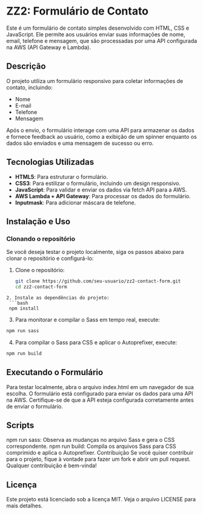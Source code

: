 # ZZ2: Formulário de Contato

Este é um formulário de contato simples desenvolvido com HTML, CSS e JavaScript. Ele permite aos usuários enviar suas informações de nome, email, telefone e mensagem, que são processadas por uma API configurada na AWS (API Gateway e Lambda).

## Descrição

O projeto utiliza um formulário responsivo para coletar informações de contato, incluindo:

- Nome
- E-mail
- Telefone
- Mensagem

Após o envio, o formulário interage com uma API para armazenar os dados e fornece feedback ao usuário, como a exibição de um spinner enquanto os dados são enviados e uma mensagem de sucesso ou erro.

## Tecnologias Utilizadas

- **HTML5**: Para estruturar o formulário.
- **CSS3**: Para estilizar o formulário, incluindo um design responsivo.
- **JavaScript**: Para validar e enviar os dados via fetch API para a AWS.
- **AWS Lambda + API Gateway**: Para processar os dados do formulário.
- **Inputmask**: Para adicionar máscara de telefone.

## Instalação e Uso

### Clonando o repositório

Se você deseja testar o projeto localmente, siga os passos abaixo para clonar o repositório e configurá-lo:

1. Clone o repositório:
   ```bash
   git clone https://github.com/seu-usuario/zz2-contact-form.git
   cd zz2-contact-form
   ```

````
2. Instale as dependências do projeto:
 ```bash
 npm install
````

3. Para monitorar e compilar o Sass em tempo real, execute:

```bash
npm run sass
```

4. Para compilar o Sass para CSS e aplicar o Autoprefixer, execute:

```bash
npm run build
```

## Executando o Formulário

Para testar localmente, abra o arquivo index.html em um navegador de sua escolha.
O formulário está configurado para enviar os dados para uma API na AWS. Certifique-se de que a API esteja configurada corretamente antes de enviar o formulário.

## Scripts

npm run sass: Observa as mudanças no arquivo Sass e gera o CSS correspondente.
npm run build: Compila os arquivos Sass para CSS comprimido e aplica o Autoprefixer.
Contribuição
Se você quiser contribuir para o projeto, fique à vontade para fazer um fork e abrir um pull request. Qualquer contribuição é bem-vinda!

## Licença

Este projeto está licenciado sob a licença MIT. Veja o arquivo LICENSE para mais detalhes.
